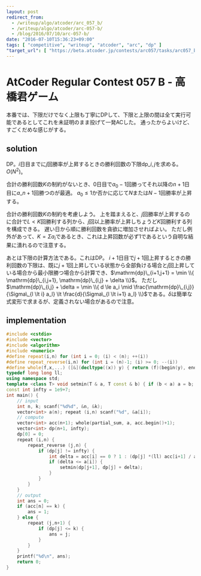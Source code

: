 ```yaml
---
layout: post
redirect_from:
  - /writeup/algo/atcoder/arc_057_b/
  - /writeup/algo/atcoder/arc-057-b/
  - /blog/2016/07/10/arc-057-b/
date: "2016-07-10T15:36:23+09:00"
tags: [ "competitive", "writeup", "atcoder", "arc", "dp" ]
"target_url": [ "https://beta.atcoder.jp/contests/arc057/tasks/arc057_b" ]
---
```


# AtCoder Regular Contest 057 B - 高橋君ゲーム

本番では、下限だけでなく上限も丁寧にDPして、下限と上限の間は全て実行可能であるとしてこれを未証明のまま投げて一発ACした。
通ったからよいけど、すごくだめな感じがする。

## solution

DP。$i$日目までに$j$回勝率が上昇するときの勝利回数の下限$\mathrm{dp}\_{i,j}$を求める。$O(N^2)$。

合計の勝利回数$K$の制約がないとき、$0$日目で$a_0 - 1$回勝ってそれ以降の$n+1$日目に$a\_{n+1}$回勝つのが最適。
$a_0 \le 1$か否かに応じて$N$または$N-1$回勝率が上昇する。

合計の勝利回数$K$の制約を考慮しよう。
上を踏まえると、$j$回勝率が上昇するのに合計で$L \lt K$回勝利する列から、$j$回以上勝率が上昇しちょうど$K$回勝利する列を構成できる。
遅い日から順に勝利回数を貪欲に増加させればよい。
ただし例外があって、$K = \Sigma a_i$であるとき、これは上昇回数が必ず$1$であるという自明な結果に潰れるので注意する。

あとは下限の計算方法である。これはDP。
$i+1$日目で$j+1$回上昇するときの勝利回数の下限は、既に$j+1$回上昇している状態から全部負ける場合と$j$回上昇している場合から最小限勝つ場合から計算でき、$\mathrm{dp}\_{i+1,j+1} = \min \\{ \mathrm{dp}\_{i,j+1}, \mathrm{dp}\_{i,j} + \delta \\}$。
ただし$\mathrm{dp}\_{i,j} + \delta = \min \\{ d \le a_i \mid \frac{\mathrm{dp}\_{i,j}}{\Sigma\_{l \lt i} a_l} \lt \frac{d}{\Sigma\_{l \lt i+1} a_l} \\}$である。$\delta$は簡単な式変形で求まるが、定義されない場合があるので注意。

## implementation

``` c++
#include <cstdio>
#include <vector>
#include <algorithm>
#include <numeric>
#define repeat(i,n) for (int i = 0; (i) < (n); ++(i))
#define repeat_reverse(i,n) for (int i = (n)-1; (i) >= 0; --(i))
#define whole(f,x,...) ([&](decltype((x)) y) { return (f)(begin(y), end(y), ## __VA_ARGS__); })(x)
typedef long long ll;
using namespace std;
template <class T> void setmin(T & a, T const & b) { if (b < a) a = b; }
const int infty = 1e9+7;
int main() {
    // input
    int n, k; scanf("%d%d", &n, &k);
    vector<int> a(n); repeat (i,n) scanf("%d", &a[i]);
    // compute
    vector<int> acc(n+1); whole(partial_sum, a, acc.begin()+1);
    vector<int> dp(n+1, infty);
    dp[0] = 0;
    repeat (i,n) {
        repeat_reverse (j,n) {
            if (dp[j] != infty) {
                int delta = acc[i] == 0 ? 1 : (dp[j] *(ll) acc[i+1] / acc[i] + 1 - dp[j]);
                if (delta <= a[i]) {
                    setmin(dp[j+1], dp[j] + delta);
                }
            }
        }
    }
    // output
    int ans = 0;
    if (acc[n] == k) {
        ans = 1;
    } else {
        repeat (j,n+1) {
            if (dp[j] <= k) {
                ans = j;
            }
        }
    }
    printf("%d\n", ans);
    return 0;
}
```
